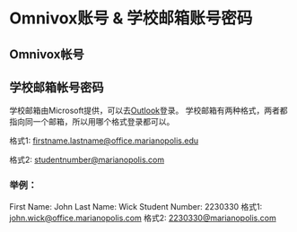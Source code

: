 # Omnivox账号 & 学校邮箱账号密码
  
  
## Omnivox帐号
  
  
## 学校邮箱帐号密码
学校邮箱由Microsoft提供，可以去[Outlook](outlook.com)登录。
学校邮箱有两种格式，两者都指向同一个邮箱，所以用哪个格式登录都可以。
  
格式1: firstname.lastname@office.marianopolis.edu
  
格式2: studentnumber@marianopolis.com
  
### 举例：
First Name: John
Last Name: Wick
Student Number: 2230330
格式1: john.wick@office.marianopolis.com
格式2: 2230330@marianopolis.com

